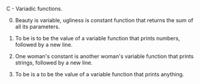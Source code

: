 C - Variadic functions.

0. Beauty is variable, ugliness is constant
        function that returns the sum of all its parameters.

1. To be is to be the value of a variable
        function that prints numbers, followed by a new line.

2. One woman's constant is another woman's variable
        function that prints strings, followed by a new line.

3. To be is a to be the value of a variable
        function that prints anything.
        